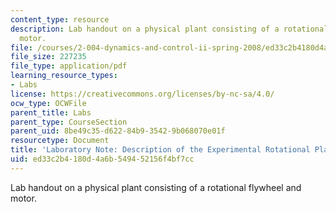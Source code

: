 ```yaml
---
content_type: resource
description: Lab handout on a physical plant consisting of a rotational flywheel and
  motor.
file: /courses/2-004-dynamics-and-control-ii-spring-2008/ed33c2b4180d4a6b549452156f4bf7cc_rotational_plant.pdf
file_size: 227235
file_type: application/pdf
learning_resource_types:
- Labs
license: https://creativecommons.org/licenses/by-nc-sa/4.0/
ocw_type: OCWFile
parent_title: Labs
parent_type: CourseSection
parent_uid: 8be49c35-d622-84b9-3542-9b068070e01f
resourcetype: Document
title: 'Laboratory Note: Description of the Experimental Rotational Plant'
uid: ed33c2b4-180d-4a6b-5494-52156f4bf7cc
---
```

Lab handout on a physical plant consisting of a rotational flywheel and motor.